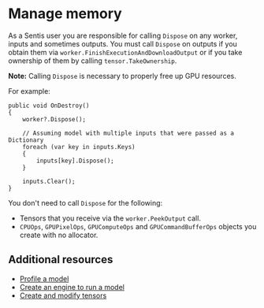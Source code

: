 # Manage memory

As a Sentis user you are responsible for calling `Dispose` on any worker, inputs and sometimes outputs. You must call `Dispose` on outputs if you obtain them via `worker.FinishExecutionAndDownloadOutput` or if you take ownership of them by calling `tensor.TakeOwnership`.  

**Note:** Calling `Dispose` is necessary to properly free up GPU resources.

For example:

```
public void OnDestroy()
{
    worker?.Dispose();

    // Assuming model with multiple inputs that were passed as a Dictionary
    foreach (var key in inputs.Keys)
    {
        inputs[key].Dispose();
    }
    
    inputs.Clear();
}
```

You don't need to call `Dispose` for the following:

- Tensors that you receive via the `worker.PeekOutput` call.
- `CPUOps`, `GPUPixelOps`, `GPUComputeOps` and `GPUCommandBufferOps` objects you create with no allocator.

## Additional resources

- [Profile a model](profile-a-model.md)
- [Create an engine to run a model](create-an-engine.md)
- [Create and modify tensors](do-basic-tensor-operations.md)
